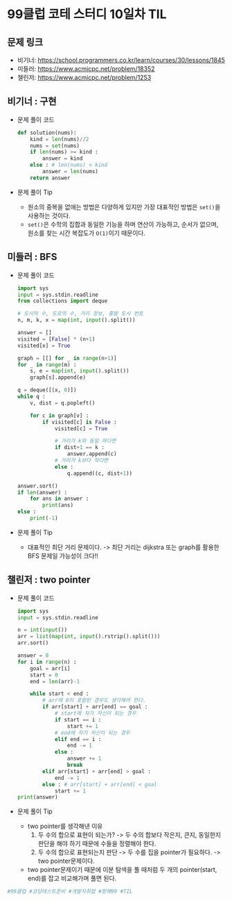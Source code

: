 # 99클럽 코테 스터디 10일차 TIL

## 문제 링크
- 비기너: https://school.programmers.co.kr/learn/courses/30/lessons/1845
- 미들러: https://www.acmicpc.net/problem/18352
- 챌린저: https://www.acmicpc.net/problem/1253


## 비기너 : 구현

* 문제 풀이 코드

    ```python
    def solution(nums):
        kind = len(nums)//2
        nums = set(nums)
        if len(nums) >= kind :
            answer = kind
        else : # len(nums) < kind
            answer = len(nums)
        return answer
    ```

* 문제 풀이 Tip
    * 원소의 중복을 없애는 방법은 다양하게 있지만 가장 대표적인 방법은 `set()`을 사용하는 것이다.
    * `set()`은 수학의 집합과 동일한 기능을 하며 연산이 가능하고, 순서가 없으며, 원소를 찾는 시간 복잡도가 `O(1)`이기 때문이다.



## 미들러 : BFS

* 문제 풀이 코드

    ```python
    import sys
    input = sys.stdin.readline
    from collections import deque

    # 도시의 수, 도로의 수, 거리 정보, 출발 도시 번호
    n, m, k, x = map(int, input().split())

    answer = []
    visited = [False] * (n+1)
    visited[x] = True

    graph = [[] for _ in range(n+1)]
    for _ in range(m) :
        s, e = map(int, input().split())
        graph[s].append(e)

    q = deque([(x, 0)])
    while q :
        v, dist = q.popleft()

        for c in graph[v] :
            if visited[c] is False :
                visited[c] = True

                # 거리가 k와 동일 하다면
                if dist+1 == k :
                    answer.append(c)
                # 거리가 k보다 작다면
                else :
                    q.append((c, dist+1))

    answer.sort()
    if len(answer) :
        for ans in answer :
            print(ans)
    else :
        print(-1)
    ```

* 문제 풀이 Tip
    * 대표적인 최단 거리 문제이다. -> 최단 거리는 dijkstra 또는 graph를 활용한 BFS 문제일 가능성이 크다!!



## 챌린저 : two pointer

* 문제 풀이 코드

    ```python
    import sys
    input = sys.stdin.readline

    n = int(input())
    arr = list(map(int, input().rstrip().split()))
    arr.sort()

    answer = 0
    for i in range(n) :
        goal = arr[i]
        start = 0
        end = len(arr)-1

        while start < end :
            # arr에 0이 포함된 경우도 생각해야 한다.
            if arr[start] + arr[end] == goal :
                # start에 자기 자신이 되는 경우
                if start == i :
                    start += 1
                # end에 자기 자신이 되는 경우
                elif end == i :
                    end -= 1
                else :
                    answer += 1
                    break
            elif arr[start] + arr[end] > goal :
                end -= 1
            else : # arr[start] + arr[end] < goal
                start += 1
    print(answer)
    ```

* 문제 풀이 Tip
    * two pointer를 생각해낸 이유
        1. 두 수의 합으로 표현이 되는가? -> 두 수의 합보다 작은지, 큰지, 동일한지 판단을 해야 하기 때문에 수들을 정렬해야 한다.
        2. 두 수의 합으로 표현되는지 판단 -> 두 수를 집을 pointer가 필요하다. -> two pointer문제이다.
    * two pointer문제이기 때문에 이분 탐색을 풀 때처럼 두 개의 pointer(start, end)를 잡고 비교해가며 풀면 된다.



```python
#99클럽 #코딩테스트준비 #개발자취업 #항해99 #TIL
```
